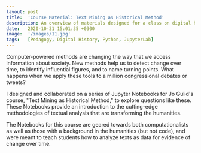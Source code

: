 ```yaml
---
layout: post
title:  'Course Material: Text Mining as Historical Method'
description: An overview of materials designed for a class on digital history, with links to the full course. 
date:   2020-10-31 15:01:35 +0300
image:  '/images/11.jpg'
tags:   [Pedagogy, Digital History, Python, JupyterLab]
---
```

Computer-powered methods are changing the way that we access information about society. New methods help us to detect change over time, to identify influential figures, and to name turning points. What happens when we apply these tools to a million congressional debates or tweets?  

I designed and collaborated on a series of Jupyter Notebooks for Jo Gulid's course, "Text Mining as Historical Method," to explore questions like these. These Notebooks provide an introduction to the cutting-edge methodologies of textual analysis that are transforming the humanities.

The Notebooks for this course are geared towards both computationalists as well as those with a background in the humanities (but not code), and were meant to teach students how to analyze texts as data for evidence of change over time. 
